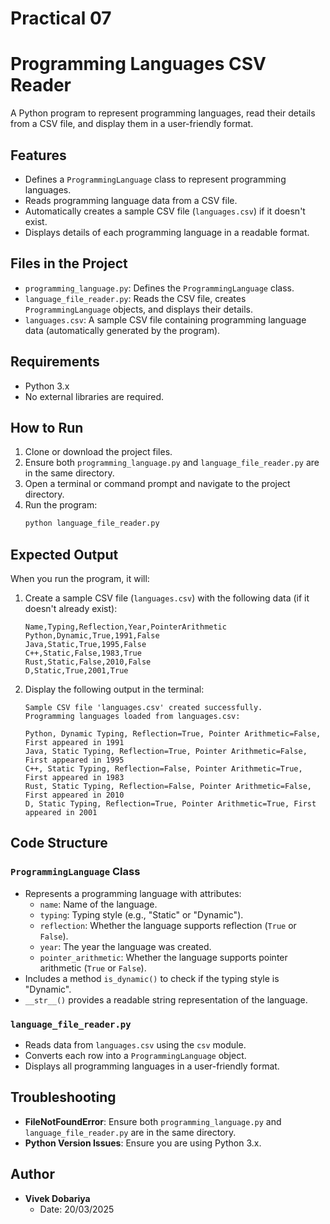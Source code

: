 # Practical 07
# Programming Languages CSV Reader

A Python program to represent programming languages, read their details from a CSV file, and display them in a user-friendly format.

## Features

- Defines a `ProgrammingLanguage` class to represent programming languages.
- Reads programming language data from a CSV file.
- Automatically creates a sample CSV file (`languages.csv`) if it doesn't exist.
- Displays details of each programming language in a readable format.

## Files in the Project

- `programming_language.py`: Defines the `ProgrammingLanguage` class.
- `language_file_reader.py`: Reads the CSV file, creates `ProgrammingLanguage` objects, and displays their details.
- `languages.csv`: A sample CSV file containing programming language data (automatically generated by the program).

## Requirements

- Python 3.x
- No external libraries are required.

## How to Run

1. Clone or download the project files.
2. Ensure both `programming_language.py` and `language_file_reader.py` are in the same directory.
3. Open a terminal or command prompt and navigate to the project directory.
4. Run the program:
   ```bash
   python language_file_reader.py
   ```

## Expected Output

When you run the program, it will:

1. Create a sample CSV file (`languages.csv`) with the following data (if it doesn't already exist):
   ```
   Name,Typing,Reflection,Year,PointerArithmetic
   Python,Dynamic,True,1991,False
   Java,Static,True,1995,False
   C++,Static,False,1983,True
   Rust,Static,False,2010,False
   D,Static,True,2001,True
   ```

2. Display the following output in the terminal:
   ```
   Sample CSV file 'languages.csv' created successfully.
   Programming languages loaded from languages.csv:

   Python, Dynamic Typing, Reflection=True, Pointer Arithmetic=False, First appeared in 1991
   Java, Static Typing, Reflection=True, Pointer Arithmetic=False, First appeared in 1995
   C++, Static Typing, Reflection=False, Pointer Arithmetic=True, First appeared in 1983
   Rust, Static Typing, Reflection=False, Pointer Arithmetic=False, First appeared in 2010
   D, Static Typing, Reflection=True, Pointer Arithmetic=True, First appeared in 2001
   ```

## Code Structure

### `ProgrammingLanguage` Class

- Represents a programming language with attributes:
  - `name`: Name of the language.
  - `typing`: Typing style (e.g., "Static" or "Dynamic").
  - `reflection`: Whether the language supports reflection (`True` or `False`).
  - `year`: The year the language was created.
  - `pointer_arithmetic`: Whether the language supports pointer arithmetic (`True` or `False`).
- Includes a method `is_dynamic()` to check if the typing style is "Dynamic".
- `__str__()` provides a readable string representation of the language.

### `language_file_reader.py`

- Reads data from `languages.csv` using the `csv` module.
- Converts each row into a `ProgrammingLanguage` object.
- Displays all programming languages in a user-friendly format.

## Troubleshooting

- **FileNotFoundError**: Ensure both `programming_language.py` and `language_file_reader.py` are in the same directory.
- **Python Version Issues**: Ensure you are using Python 3.x.


## Author

- **Vivek Dobariya**
  - Date: 20/03/2025
